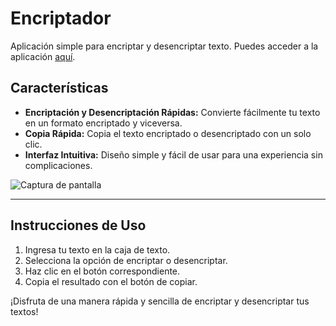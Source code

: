 # Encriptador

Aplicación simple para encriptar y desencriptar texto. Puedes acceder a la aplicación [aquí](https://manudevz.github.io/encriptador/).

## Características

- **Encriptación y Desencriptación Rápidas:** Convierte fácilmente tu texto en un formato encriptado y viceversa.
- **Copia Rápida:** Copia el texto encriptado o desencriptado con un solo clic.
- **Interfaz Intuitiva:** Diseño simple y fácil de usar para una experiencia sin complicaciones.

![Captura de pantalla](https://prnt.sc/T7p2M_47agWE)

---

## Instrucciones de Uso

1. Ingresa tu texto en la caja de texto.
2. Selecciona la opción de encriptar o desencriptar.
3. Haz clic en el botón correspondiente.
4. Copia el resultado con el botón de copiar.

¡Disfruta de una manera rápida y sencilla de encriptar y desencriptar tus textos!

